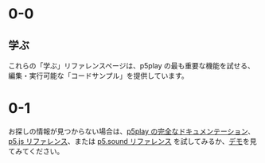 # 0-0

## 学ぶ

これらの「学ぶ」リファレンスページは、p5play の最も重要な機能を試せる、編集・実行可能な「コードサンプル」を提供しています。

# 0-1

お探しの情報が見つからない場合は、[p5play の完全なドキュメンテーション](/docs/Sprite.html)、[p5.js リファレンス](https://p5js.org/reference/)、または [p5.sound リファレンス](https://p5js.org/reference/#/libraries/p5.sound) を試してみるか、[デモ](https://openprocessing.org/user/350295?o=35&view=sketches)を見てみてください。

